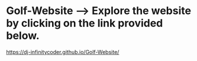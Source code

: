 # Golf-Website --> Explore the website by clicking on the link provided below.
https://dj-infinitycoder.github.io/Golf-Website/
